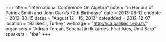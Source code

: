 +++
title = "International Conference On Algebra"
note = "in Honour of Patrick Smith and John Clark’s 70th Birthdays"
date = 2013-08-12
enddate = 2013-08-15
dates = "August 12 - 15, 2013"
dateadded = 2012-12-07
location = "Balikesir, Turkey"
webpage = "http://ica.balikesir.edu.tr/"
organisers = "Adnan Tercan, Sebahattin Ikikardes, Firat Ates, Ümit Sarp"
speakers = "tba"
+++
